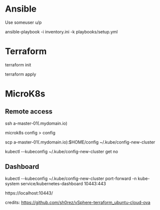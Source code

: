 # Ansible

Use someuser u/p

ansible-playbook -i inventory.ini -k playbooks/setup.yml

<!-- ansible-inventory -i inventory.ini -y --list > inventory.yaml -->

# Terraform

terraform init

terraform apply


# MicroK8s

## Remote access

ssh a-master-01(.mydomain.io)

microk8s config > config

scp a-master-01(.mydomain.io):$HOME/config ~/.kube/config-new-cluster

kubectl --kubeconfig ~/.kube/config-new-cluster get no

<!-- k9s --kubeconfig ~/.kube/config-new-cluster -->


## Dashboard

kubectl --kubeconfig ~/.kube/config-new-cluster port-forward -n kube-system service/kubernetes-dashboard 10443:443

https://localhost:10443/


credits:
https://github.com/sh0rez/vSphere-terraform_ubuntu-cloud-ova
